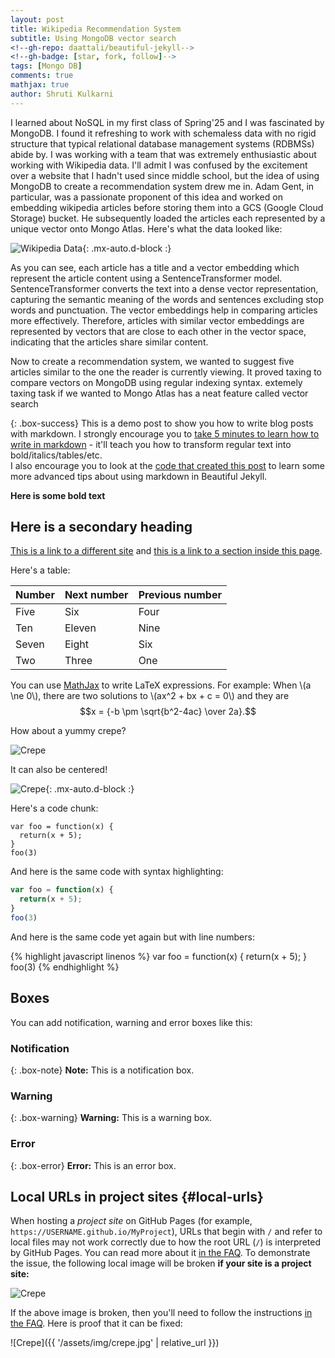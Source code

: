 ```yaml
---
layout: post
title: Wikipedia Recommendation System 
subtitle: Using MongoDB vector search
<!--gh-repo: daattali/beautiful-jekyll-->
<!--gh-badge: [star, fork, follow]-->
tags: [Mongo DB]
comments: true
mathjax: true
author: Shruti Kulkarni
---
```


I learned about NoSQL in my first class of Spring'25 and I was fascinated by MongoDB. I found it refreshing to work with schemaless data with no rigid structure that typical relational database management systems (RDBMSs) abide by.
I was working with a team that was extremely enthusiastic about working with Wikipedia data. I'll admit I was confused by the excitement over a website that I hadn't used since middle school, but the idea of using MongoDB to create a recommendation system drew me in. 
Adam Gent, in particular, was a passionate proponent of this idea and worked on embedding wikipedia articles before storing them into a GCS (Google Cloud Storage) bucket. He subsequently loaded the articles each represented by a unique vector onto Mongo Atlas. 
Here's what the data looked like:

![Wikipedia Data](https://beautifuljekyll.com/assets/img/wiki_data.png){: .mx-auto.d-block :}


As you can see, each article has a title and a vector embedding which represent the article content using a SentenceTransformer model. 
SentenceTransformer converts the text into a dense vector representation, capturing the semantic meaning of the words and sentences excluding stop words and punctuation.
The vector embeddings help in comparing articles more effectively. Therefore, articles with similar vector embeddings are represented by vectors that are close to each other in the vector space, indicating that the articles share similar content. 

Now to create a recommendation system, we wanted to suggest five articles similar to the one the reader is currently viewing. It proved taxing to compare vectors on MongoDB using regular indexing syntax. extemely taxing task if we wanted to  Mongo Atlas has a neat feature called vector search


{: .box-success}
This is a demo post to show you how to write blog posts with markdown.  I strongly encourage you to [take 5 minutes to learn how to write in markdown](https://markdowntutorial.com/) - it'll teach you how to transform regular text into bold/italics/tables/etc.<br/>I also encourage you to look at the [code that created this post](https://raw.githubusercontent.com/daattali/beautiful-jekyll/master/_posts/2020-02-28-sample-markdown.md) to learn some more advanced tips about using markdown in Beautiful Jekyll.

**Here is some bold text**

## Here is a secondary heading

[This is a link to a different site](https://deanattali.com/) and [this is a link to a section inside this page](#local-urls).

Here's a table:

| Number | Next number | Previous number |
| :------ |:--- | :--- |
| Five | Six | Four |
| Ten | Eleven | Nine |
| Seven | Eight | Six |
| Two | Three | One |

You can use [MathJax](https://www.mathjax.org/) to write LaTeX expressions. For example:
When \\(a \ne 0\\), there are two solutions to \\(ax^2 + bx + c = 0\\) and they are $$x = {-b \pm \sqrt{b^2-4ac} \over 2a}.$$

How about a yummy crepe?

![Crepe](https://beautifuljekyll.com/assets/img/crepe.jpg)

It can also be centered!

![Crepe](https://beautifuljekyll.com/assets/img/crepe.jpg){: .mx-auto.d-block :}

Here's a code chunk:

~~~
var foo = function(x) {
  return(x + 5);
}
foo(3)
~~~

And here is the same code with syntax highlighting:

```javascript
var foo = function(x) {
  return(x + 5);
}
foo(3)
```

And here is the same code yet again but with line numbers:

{% highlight javascript linenos %}
var foo = function(x) {
  return(x + 5);
}
foo(3)
{% endhighlight %}

## Boxes
You can add notification, warning and error boxes like this:

### Notification

{: .box-note}
**Note:** This is a notification box.

### Warning

{: .box-warning}
**Warning:** This is a warning box.

### Error

{: .box-error}
**Error:** This is an error box.

## Local URLs in project sites {#local-urls}

When hosting a *project site* on GitHub Pages (for example, `https://USERNAME.github.io/MyProject`), URLs that begin with `/` and refer to local files may not work correctly due to how the root URL (`/`) is interpreted by GitHub Pages. You can read more about it [in the FAQ](https://beautifuljekyll.com/faq/#links-in-project-page). To demonstrate the issue, the following local image will be broken **if your site is a project site:**

![Crepe](/assets/img/crepe.jpg)

If the above image is broken, then you'll need to follow the instructions [in the FAQ](https://beautifuljekyll.com/faq/#links-in-project-page). Here is proof that it can be fixed:

![Crepe]({{ '/assets/img/crepe.jpg' | relative_url }})
